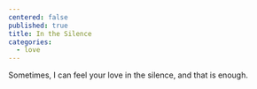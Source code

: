 ```yaml
---
centered: false
published: true
title: In the Silence
categories:
  - love
---
```

Sometimes,
I can feel your love
in the silence,
and that is enough.
